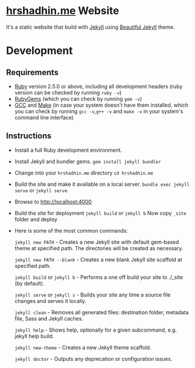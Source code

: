 # [hrshadhin.me](https://hrshadhin.me) Website
It's a static website that build with [Jekyll](https://jekyllrb.com/) using [Beautiful Jekyll](https://deanattali.com/beautiful-jekyll/) theme.

# Development
## Requirements
- [Ruby](https://www.ruby-lang.org/en/downloads/) version 2.5.0 or above, including all development headers (ruby version can be checked by running `ruby -v`)
- [RubyGems](https://rubygems.org/pages/download) (which you can check by running `gem -v`)
- [GCC](https://gcc.gnu.org/install/) and [Make](https://www.gnu.org/software/make/) (in case your system doesn't have them installed, which you can check by running `gcc -v`,`g++ -v`  and `make -v` in your system's command line interface)


## Instructions
- Install a full Ruby development environment.
- Install Jekyll and bundler gems.
    `gem install jekyll bundler`
- Change into your `hrshadhin.me` directory
    `cd hrshadhin.me`
- Build the site and make it available on a local server.
    `bundle exec jekyll serve` or `jekyll serve`
- Browse to [http://localhost:4000](http://localhost:4000)
- Build the site for deployment
    `jekyll build` or `jekyll b` Now copy `_site` folder and deploy
- Here is some of the most common commands:
    
    `jekyll new PATH` - Creates a new Jekyll site with default gem-based theme at specified path. The directories will be created as necessary.
    
    `jekyll new PATH --blank` - Creates a new blank Jekyll site scaffold at specified path.
    
    `jekyll build` or `jekyll b` - Performs a one off build your site to ./_site (by default).
    
    `jekyll serve` or `jekyll s` - Builds your site any time a source file changes and serves it locally.
    
    `jekyll clean` - Removes all generated files: destination folder, metadata file, Sass and Jekyll caches.
    
    `jekyll help` - Shows help, optionally for a given subcommand, e.g. jekyll help build.
    
    `jekyll new-theme` - Creates a new Jekyll theme scaffold.
    
    `jekyll doctor` - Outputs any deprecation or configuration issues.
